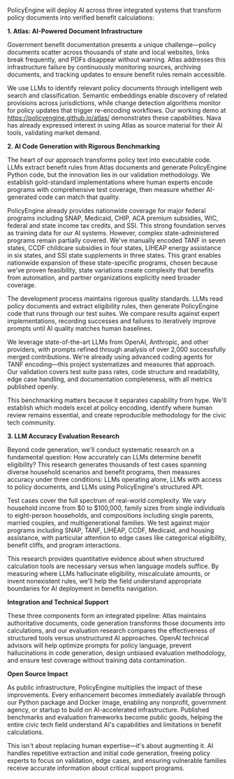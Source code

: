 PolicyEngine will deploy AI across three integrated systems that transform policy documents into verified benefit calculations:

**1. Atlas: AI-Powered Document Infrastructure**

Government benefit documentation presents a unique challenge—policy documents scatter across thousands of state and local websites, links break frequently, and PDFs disappear without warning. Atlas addresses this infrastructure failure by continuously monitoring sources, archiving documents, and tracking updates to ensure benefit rules remain accessible.

We use LLMs to identify relevant policy documents through intelligent web search and classification. Semantic embeddings enable discovery of related provisions across jurisdictions, while change detection algorithms monitor for policy updates that trigger re-encoding workflows. Our working demo at https://policyengine.github.io/atlas/ demonstrates these capabilities. Nava has already expressed interest in using Atlas as source material for their AI tools, validating market demand.

**2. AI Code Generation with Rigorous Benchmarking**

The heart of our approach transforms policy text into executable code. LLMs extract benefit rules from Atlas documents and generate PolicyEngine Python code, but the innovation lies in our validation methodology. We establish gold-standard implementations where human experts encode programs with comprehensive test coverage, then measure whether AI-generated code can match that quality.

PolicyEngine already provides nationwide coverage for major federal programs including SNAP, Medicaid, CHIP, ACA premium subsidies, WIC, federal and state income tax credits, and SSI. This strong foundation serves as training data for our AI systems. However, complex state-administered programs remain partially covered. We've manually encoded TANF in seven states, CCDF childcare subsidies in four states, LIHEAP energy assistance in six states, and SSI state supplements in three states. This grant enables nationwide expansion of these state-specific programs, chosen because we've proven feasibility, state variations create complexity that benefits from automation, and partner organizations explicitly need broader coverage.

The development process maintains rigorous quality standards. LLMs read policy documents and extract eligibility rules, then generate PolicyEngine code that runs through our test suites. We compare results against expert implementations, recording successes and failures to iteratively improve prompts until AI quality matches human baselines.

We leverage state-of-the-art LLMs from OpenAI, Anthropic, and other providers, with prompts refined through analysis of over 2,000 successfully merged contributions. We're already using advanced coding agents for TANF encoding—this project systematizes and measures that approach. Our validation covers test suite pass rates, code structure and readability, edge case handling, and documentation completeness, with all metrics published openly.

This benchmarking matters because it separates capability from hype. We'll establish which models excel at policy encoding, identify where human review remains essential, and create reproducible methodology for the civic tech community.

**3. LLM Accuracy Evaluation Research**

Beyond code generation, we'll conduct systematic research on a fundamental question: How accurately can LLMs determine benefit eligibility? This research generates thousands of test cases spanning diverse household scenarios and benefit programs, then measures accuracy under three conditions: LLMs operating alone, LLMs with access to policy documents, and LLMs using PolicyEngine's structured API.

Test cases cover the full spectrum of real-world complexity. We vary household income from $0 to $100,000, family sizes from single individuals to eight-person households, and compositions including single parents, married couples, and multigenerational families. We test against major programs including SNAP, TANF, LIHEAP, CCDF, Medicaid, and housing assistance, with particular attention to edge cases like categorical eligibility, benefit cliffs, and program interactions.

This research provides quantitative evidence about when structured calculation tools are necessary versus when language models suffice. By measuring where LLMs hallucinate eligibility, miscalculate amounts, or invent nonexistent rules, we'll help the field understand appropriate boundaries for AI deployment in benefits navigation.

**Integration and Technical Support**

These three components form an integrated pipeline: Atlas maintains authoritative documents, code generation transforms those documents into calculations, and our evaluation research compares the effectiveness of structured tools versus unstructured AI approaches. OpenAI technical advisors will help optimize prompts for policy language, prevent hallucinations in code generation, design unbiased evaluation methodology, and ensure test coverage without training data contamination.

**Open Source Impact**

As public infrastructure, PolicyEngine multiplies the impact of these improvements. Every enhancement becomes immediately available through our Python package and Docker image, enabling any nonprofit, government agency, or startup to build on AI-accelerated infrastructure. Published benchmarks and evaluation frameworks become public goods, helping the entire civic tech field understand AI's capabilities and limitations in benefit calculations.

This isn't about replacing human expertise—it's about augmenting it. AI handles repetitive extraction and initial code generation, freeing policy experts to focus on validation, edge cases, and ensuring vulnerable families receive accurate information about critical support programs.